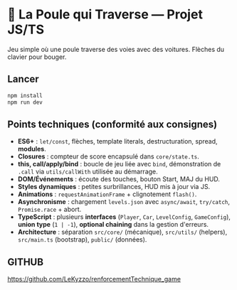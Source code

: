 # 🐔 La Poule qui Traverse — Projet JS/TS
Jeu simple où une poule traverse des voies avec des voitures. Flèches du clavier pour bouger.

## Lancer
```bash
npm install
npm run dev
```

## Points techniques (conformité aux consignes)
- **ES6+** : `let/const`, flèches, template literals, destructuration, spread, **modules**.
- **Closures** : compteur de score encapsulé dans `core/state.ts`.
- **this, call/apply/bind** : boucle de jeu liée avec `bind`, démonstration de `.call` via `utils/callWith` utilisée au démarrage.
- **DOM/Événements** : écoute des touches, bouton Start, MAJ du HUD.
- **Styles dynamiques** : petites surbrillances, HUD mis à jour via JS.
- **Animations** : `requestAnimationFrame` + clignotement `flash()`.
- **Asynchronisme** : chargement `levels.json` avec `async/await`, `try/catch`, `Promise.race` + abort.
- **TypeScript** : plusieurs **interfaces** (`Player`, `Car`, `LevelConfig`, `GameConfig`), **union type** (`1 | -1`), **optional chaining** dans la gestion d'erreurs.
- **Architecture** : séparation `src/core/` (mécanique), `src/utils/` (helpers), `src/main.ts` (bootstrap), `public/` (données).

## GITHUB
https://github.com/LeKyzzo/renforcementTechnique_game
